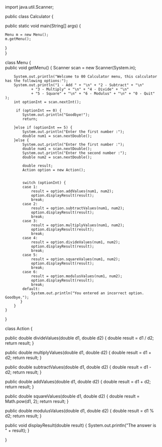 import java.util.Scanner;

public class Calculator {

public static void main(String[] args) {

    Menu m = new Menu();
    m.getMenu();

  }    
}       



class Menu {    
    public void getMenu() {
        Scanner scan = new Scanner(System.in);

        System.out.println("Welcome to 00 Calculator menu, this calculator has the following options:");
        System.out.println("1 - Add " + "\n" + "2 - Subtract" + "\n"
                + "3 - Multiply" + "\n" + "4 - Divide" + "\n" 
                + "5 - Square" + "\n" + "6 - Modulus" + "\n" + "0 - Quit" );
        int optionInt = scan.nextInt();

         if (optionInt == 0) {
            System.out.println("Goodbye!"); 
            return;

        }else if (optionInt == 5) {
            System.out.println("Enter the first number :");
            double num1 = scan.nextDouble();
        }else {
            System.out.println("Enter the first number :");
            double num1 = scan.nextDouble();
            System.out.println("Enter the second number :");
            double num2 = scan.nextDouble();

            double result;
            Action option = new Action();


            switch (optionInt) {
            case 1:
                result = option.addValues(num1, num2);
                option.displayResult(result);
                break;
            case 2:
                result = option.subtractValues(num1, num2);
                option.displayResult(result);
                break;
            case 3:
                result = option.multiplyValues(num1, num2);
                option.displayResult(result);
                break;  
            case 4:
                result = option.divideValues(num1, num2);
                option.displayResult(result);
                break;  
            case 5:
                result = option.squareValues(num1, num2);
                option.displayResult(result);
                break;  
            case 6:
                result = option.modulusValues(num1, num2);
                option.displayResult(result);
                break;          
            default:
                System.out.println("You entered an incorrect option.  Goodbye.");
           } 
        }   
    }
}


class Action {

public double divideValues(double d1, double d2) {
    double result = d1 / d2;
    return result;
}

public double multiplyValues(double d1, double d2) {
    double result = d1 + d2;
    return result;
}

public double subtractValues(double d1, double d2) {
    double result = d1 - d2;
    return result;
}

public double addValues(double d1, double d2) {
    double result = d1 + d2;
    return result;
}

public double squareValues(double d1, double d2) {
    double result = Math.pow(d1, 2);
    return result;
}

public double modulusValues(double d1, double d2) {
    double result = d1 % d2;
    return result;
}

public void displayResult(double result) {
    System.out.println("The answer is " + result);
 }

}
